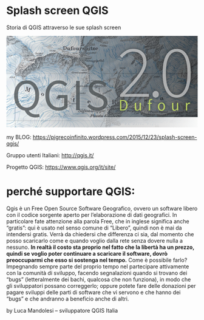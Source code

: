 # Splash screen QGIS
Storia di QGIS  attraverso le sue splash screen

<img src= "https://github.com/pigreco/splash_screen_QGIS/blob/master/preview/from_2.0_to_3.2.gif">

my BLOG:
https://pigrecoinfinito.wordpress.com/2015/12/23/splash-screen-qgis/

Gruppo utenti Italiani:
http://qgis.it/

Progetto QGIS:
https://www.qgis.org/it/site/

# perché supportare QGIS:
Qgis è un Free Open Source Software Geografico, ovvero un software libero con il codice sorgente aperto per l’elaborazione di dati geografici. In particolare fate attenzione alla parola Free, che in inglese significa anche “gratis”: qui è usato nel senso comune di “Libero”, quindi non è mai da intendersi gratis. Verrà da chiedersi che differenza ci sia, dal momento che posso scaricarlo come e quando voglio dalla rete senza dovere nulla a nessuno. **In realtà il costo sta proprio nel fatto che la libertà ha un prezzo, quindi se voglio poter continuare a scaricare il software, dovrò preoccuparmi che esso si sostenga nel tempo.** Come è possibile farlo? Impegnando sempre parte del proprio tempo nel partecipare attivamente con la comunità di sviluppo, facendo segnalazioni quando si trovano dei “bugs” (letteralmente dei bachi, qualcosa che non funziona), in modo che gli sviluppatori possano correggerlo; oppure potete fare delle donazioni per pagare sviluppi delle parti di software che vi servono e che hanno dei “bugs” e che andranno a beneficio anche di altri.

by Luca Mandolesi – sviluppatore QGIS Italia
